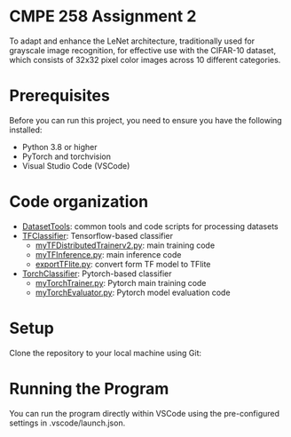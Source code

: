 
# CMPE 258 Assignment 2
To adapt and enhance the LeNet architecture, traditionally used for grayscale image recognition, for effective use with the CIFAR-10 dataset, which consists of 32x32 pixel color images across 10 different categories.


# Prerequisites
Before you can run this project, you need to ensure you have the following installed:

* Python 3.8 or higher
* PyTorch and torchvision
* Visual Studio Code (VSCode)


# Code organization
* [DatasetTools](./DatasetTools): common tools and code scripts for processing datasets
* [TFClassifier](./TFClassifier): Tensorflow-based classifier
  * [myTFDistributedTrainerv2.py](./TFClassifier/myTFDistributedTrainerv2.py): main training code
  * [myTFInference.py](./TFClassifier/myTFInference.py): main inference code
  * [exportTFlite.py](./TFClassifier/exportTFlite.py): convert form TF model to TFlite
* [TorchClassifier](./TorchClassifier): Pytorch-based classifier
  * [myTorchTrainer.py](./TorchClassifier/myTorchTrainer.py): Pytorch main training code
  * [myTorchEvaluator.py](./TorchClassifier/myTorchEvaluator.py): Pytorch model evaluation code 

# Setup
Clone the repository to your local machine using Git:



# Running the Program
You can run the program directly within VSCode using the pre-configured settings in .vscode/launch.json.

